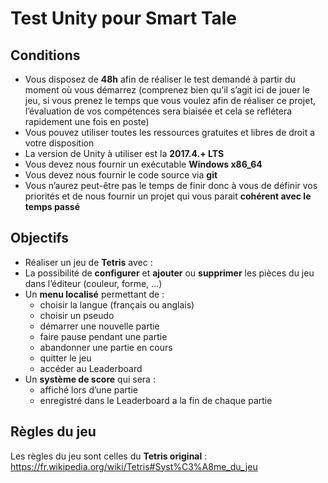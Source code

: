 # Test Unity pour Smart Tale

## Conditions
* Vous disposez de **48h** afin de réaliser le test demandé à partir du moment où vous démarrez (comprenez bien qu’il s’agit ici de jouer le jeu, si vous prenez le temps que vous voulez afin de réaliser ce projet, l’évaluation de vos compétences sera biaisée et cela se reflétera rapidement une fois en poste)
* Vous pouvez utiliser toutes les ressources gratuites et libres de droit a votre disposition
* La version de Unity à utiliser est la **2017.4.+ LTS**
* Vous devez nous fournir un exécutable **Windows x86_64**
* Vous devez nous fournir le code source via **git**
* Vous n’aurez peut-être pas le temps de finir donc à vous de définir vos priorités et de nous fournir un projet qui vous parait **cohérent avec le temps passé**

## Objectifs
* Réaliser un jeu de **Tetris** avec :
* La possibilité de **configurer** et **ajouter** ou **supprimer** les pièces du jeu dans l’éditeur (couleur, forme, …)
* Un **menu localisé** permettant de :
	* choisir la langue (français ou anglais)
	* choisir un pseudo
	* démarrer une nouvelle partie
	* faire pause pendant une partie
	* abandonner une partie en cours
	* quitter le jeu
	* accéder au Leaderboard
* Un **système de score** qui sera :
	* affiché lors d’une partie
	* enregistré dans le Leaderboard a la fin de chaque partie

## Règles du jeu
Les règles du jeu sont celles du **Tetris original** : https://fr.wikipedia.org/wiki/Tetris#Syst%C3%A8me_du_jeu